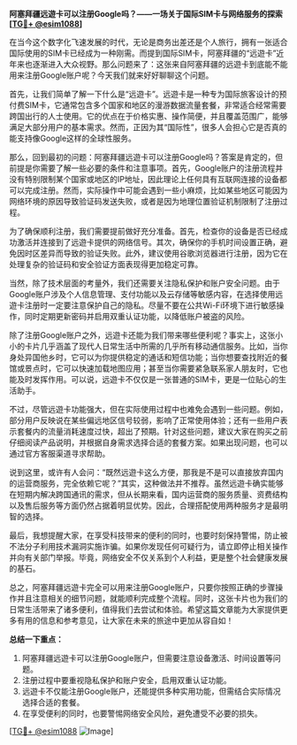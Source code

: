 **阿塞拜疆远遊卡可以注册Google吗？——一场关于国际SIM卡与网络服务的探索[[TG💪+ @esim1088](https://t.me/s/esim1088)]**

在当今这个数字化飞速发展的时代，无论是商务出差还是个人旅行，拥有一张适合国际使用的SIM卡已经成为一种刚需。而提到国际SIM卡，阿塞拜疆的“远遊卡”近年来也逐渐进入大众视野。那么问题来了：这张来自阿塞拜疆的远遊卡到底能不能用来注册Google账户呢？今天我们就来好好聊聊这个问题。

首先，让我们简单了解一下什么是“远遊卡”。远遊卡是一种专为国际旅客设计的预付费SIM卡，它通常包含多个国家和地区的漫游数据流量套餐，非常适合经常需要跨国出行的人士使用。它的优点在于价格实惠、操作简便，并且覆盖范围广，能够满足大部分用户的基本需求。然而，正因为其“国际性”，很多人会担心它是否真的能支持像Google这样的全球性服务。

那么，回到最初的问题：阿塞拜疆远遊卡可以注册Google吗？答案是肯定的，但前提是你需要了解一些必要的条件和注意事项。首先，Google账户的注册流程并没有特别限制某个国家或地区的IP地址，因此理论上任何具有互联网连接的设备都可以完成注册。然而，实际操作中可能会遇到一些小麻烦，比如某些地区可能因为网络环境的原因导致验证码发送失败，或者是因为地理位置验证机制限制了注册过程。

为了确保顺利注册，我们需要提前做好充分准备。首先，检查你的设备是否已经成功激活并连接到了远遊卡提供的网络信号。其次，确保你的手机时间设置正确，避免因时区差异而导致的验证失败。此外，建议使用谷歌浏览器进行注册，因为它在处理复杂的验证码和安全验证方面表现得更加稳定可靠。

当然，除了技术层面的考量外，我们还需要关注隐私保护和账户安全问题。由于Google账户涉及个人信息管理、支付功能以及云存储等敏感内容，在选择使用远遊卡注册时一定要注意保护自己的隐私。尽量不要在公共Wi-Fi环境下进行敏感操作，同时定期更新密码并启用双重认证功能，以降低账户被盗的风险。

除了注册Google账户之外，远遊卡还能为我们带来哪些便利呢？事实上，这张小小的卡片几乎涵盖了现代人日常生活中所需的几乎所有移动通信服务。比如，当你身处异国他乡时，它可以为你提供稳定的通话和短信功能；当你想要查找附近的餐馆或景点时，它可以快速加载地图应用；甚至当你需要紧急联系家人朋友时，它也能及时发挥作用。可以说，远遊卡不仅仅是一张普通的SIM卡，更是一位贴心的生活助手。

不过，尽管远遊卡功能强大，但在实际使用过程中也难免会遇到一些问题。例如，部分用户反映说在某些偏远地区信号较弱，影响了正常使用体验；还有一些用户表示套餐内的流量消耗速度过快，超出了预期。针对这些问题，建议大家在购买之前仔细阅读产品说明，并根据自身需求选择合适的套餐方案。如果出现问题，也可以通过官方客服渠道寻求帮助。

说到这里，或许有人会问：“既然远遊卡这么方便，那我是不是可以直接放弃国内的运营商服务，完全依赖它呢？”其实，这种做法并不推荐。虽然远遊卡确实能够在短期内解决跨国通讯的需求，但从长期来看，国内运营商的服务质量、资费结构以及售后服务等方面仍然占据着明显优势。因此，合理搭配使用两种服务才是最明智的选择。

最后，我想提醒大家，在享受科技带来的便利的同时，也要时刻保持警惕，防止被不法分子利用技术漏洞实施诈骗。如果你发现任何可疑行为，请立即停止相关操作并向有关部门举报。毕竟，网络安全不仅关系到个人利益，更是整个社会健康发展的基石。

总之，阿塞拜疆远遊卡完全可以用来注册Google账户，只要你按照正确的步骤操作并且注意相关的细节问题，就能顺利完成整个流程。同时，这张卡片也为我们的日常生活带来了诸多便利，值得我们去尝试和体验。希望这篇文章能为大家提供更多有用的信息和参考意见，让大家在未来的旅途中更加从容自如！

**总结一下重点：**
1. 阿塞拜疆远遊卡可以注册Google账户，但需要注意设备激活、时间设置等问题。
2. 注册过程中要重视隐私保护和账户安全，启用双重认证功能。
3. 远遊卡不仅能注册Google账户，还能提供多种实用功能，但需结合实际情况选择合适的套餐。
4. 在享受便利的同时，也要警惕网络安全风险，避免遭受不必要的损失。

[[TG💪+ @esim1088](https://t.me/s/esim1088) ![Image](https://i.postimg.cc/4NQfJmqS/Snipaste-2025-05-13-00-14-12.png)]
